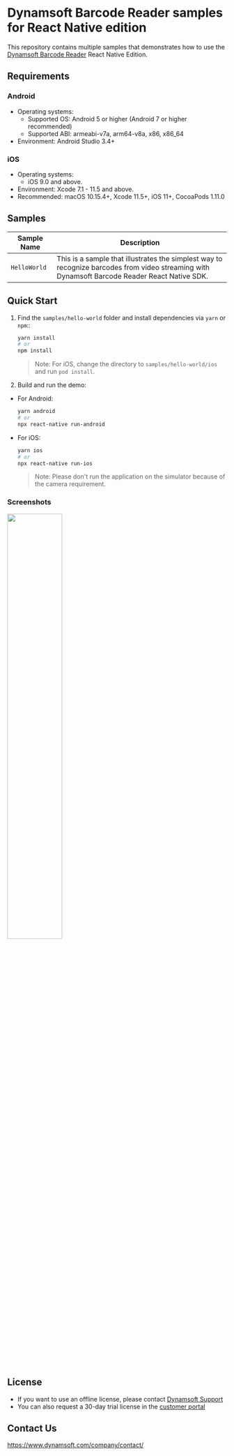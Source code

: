 # Dynamsoft Barcode Reader samples for React Native edition

This repository contains multiple samples that demonstrates how to use the [Dynamsoft Barcode Reader](https://www.dynamsoft.com/barcode-reader/overview/) React Native Edition.

## Requirements

### Android
- Operating systems:
  - Supported OS: Android 5 or higher (Android 7 or higher recommended)
  - Supported ABI: armeabi-v7a, arm64-v8a, x86, x86_64
- Environment: Android Studio 3.4+

### iOS
- Operating systems:
  - iOS 9.0 and above.
- Environment: Xcode 7.1 - 11.5 and above.
- Recommended: macOS 10.15.4+, Xcode 11.5+, iOS 11+, CocoaPods 1.11.0

## Samples

| Sample Name | Description | 
| ----------- | ----------- | 
| `HelloWorld` | This is a sample that illustrates the simplest way to recognize barcodes from video streaming with Dynamsoft Barcode Reader React Native SDK. | 


## Quick Start

1. Find the `samples/hello-world` folder and install dependencies via `yarn` or `npm`::

    ```bash
    yarn install 
    # or
    npm install 
    ```

    > Note: For iOS, change the directory to `samples/hello-world/ios` and run `pod install`.

2. Build and run the demo:

- For Android:
    ```bash
    yarn android
    # or
    npx react-native run-android
    ```  

- For iOS:

    ```bash
    yarn ios
    # or
    npx react-native run-ios
    ```

    >Note: Please don't run the application on the simulator because of the camera requirement.

### Screenshots

<kbd><img src="https://www.dynamsoft.com/codepool/img/2021/react-native-barcode-scanner.png" width="50%">

## License

- If you want to use an offline license, please contact [Dynamsoft Support](https://www.dynamsoft.com/company/contact/)
- You can also request a 30-day trial license in the [customer portal](https://www.dynamsoft.com/customer/license/trialLicense?product=dbr&utm_source=github)

## Contact Us

https://www.dynamsoft.com/company/contact/
